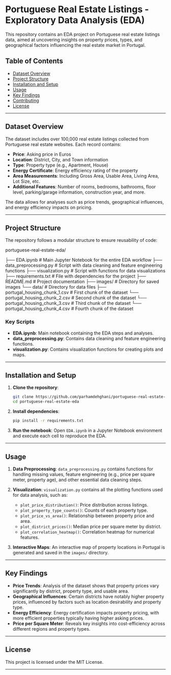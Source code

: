 # Portuguese Real Estate Listings - Exploratory Data Analysis (EDA)

This repository contains an EDA project on Portuguese real estate listings data, aimed at uncovering insights on property prices, types, and geographical factors influencing the real estate market in Portugal.

## Table of Contents
- [Dataset Overview](#dataset-overview)
- [Project Structure](#project-structure)
- [Installation and Setup](#installation-and-setup)
- [Usage](#usage)
- [Key Findings](#key-findings)
- [Contributing](#contributing)
- [License](#license)

---

## Dataset Overview

The dataset includes over 100,000 real estate listings collected from Portuguese real estate websites. Each record contains:
- **Price**: Asking price in Euros
- **Location**: District, City, and Town information
- **Type**: Property type (e.g., Apartment, House)
- **Energy Certificate**: Energy efficiency rating of the property
- **Area Measurements**: Including Gross Area, Usable Area, Living Area, Lot Size, etc.
- **Additional Features**: Number of rooms, bedrooms, bathrooms, floor level, parking/garage information, construction year, and more.

The data allows for analyses such as price trends, geographical influences, and energy efficiency impacts on pricing.

---

## Project Structure

The repository follows a modular structure to ensure reusability of code:

portuguese-real-estate-eda/

├── EDA.ipynb                 # Main Jupyter Notebook for the entire EDA workflow
├── data_preprocessing.py     # Script with data cleaning and feature engineering functions
├── visualization.py          # Script with functions for data visualizations
├── requirements.txt          # File with dependencies for the project
├── README.md                 # Project documentation
├── images/                   # Directory for saved images
└── data/                     # Directory for data files
    ├── portugal_housing_chunk_1.csv  # First chunk of the dataset
    └── portugal_housing_chunk_2.csv  # Second chunk of the dataset
    └── portugal_housing_chunk_3.csv  # Third chunk of the dataset
    └── portugal_housing_chunk_4.csv  # Fourth chunk of the dataset


### Key Scripts
- **EDA.ipynb**: Main notebook containing the EDA steps and analyses.
- **data_preprocessing.py**: Contains data cleaning and feature engineering functions.
- **visualization.py**: Contains visualization functions for creating plots and maps.

---

## Installation and Setup

1. **Clone the repository**:
    ```bash
    git clone https://github.com/parhamdehghani/portuguese-real-estate-eda.git
    cd portuguese-real-estate-eda
    ```

2. **Install dependencies**:
    ```bash
    pip install -r requirements.txt
    ```

3. **Run the notebook**:
    Open `EDA.ipynb` in a Jupyter Notebook environment and execute each cell to reproduce the EDA.

---

## Usage

1. **Data Preprocessing**: `data_preprocessing.py` contains functions for handling missing values, feature engineering (e.g., price per square meter, property age), and other essential data cleaning steps.

2. **Visualization**: `visualization.py` contains all the plotting functions used for data analysis, such as:
   - `plot_price_distribution()`: Price distribution across listings.
   - `plot_property_type_counts()`: Counts of each property type.
   - `plot_price_vs_area()`: Relationship between property price and area.
   - `plot_district_prices()`: Median price per square meter by district.
   - `plot_correlation_heatmap()`: Correlation heatmap for numerical features.

3. **Interactive Maps**: An interactive map of property locations in Portugal is generated and saved in the `images/` directory.

---

## Key Findings

- **Price Trends**: Analysis of the dataset shows that property prices vary significantly by district, property type, and usable area.
- **Geographical Influences**: Certain districts have notably higher property prices, influenced by factors such as location desirability and property type.
- **Energy Efficiency**: Energy certification impacts property pricing, with more efficient properties typically having higher asking prices.
- **Price per Square Meter**: Reveals key insights into cost-efficiency across different regions and property types.

---

## License

This project is licensed under the MIT License.

---



